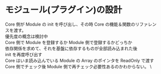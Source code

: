 # モジュール(プラグイン)の設計

Core 側が Module の init を呼び出し、その時 Core の機能＆関数のリファレンスを渡す。\
優先度の概念は検討中 \
Core 側で Module を登録するか Module 側で登録するかどっちか \
依存関係を求めて、それを基盤に依存するものが全部読み込まれた後 \
init を再度呼び出す \
Core はいま読み込んでいる Module の Array のポインタを ReadOnly で渡す \
Core 側でチェック後 Module 側で再チェック必要性あるのかわからない。 \

